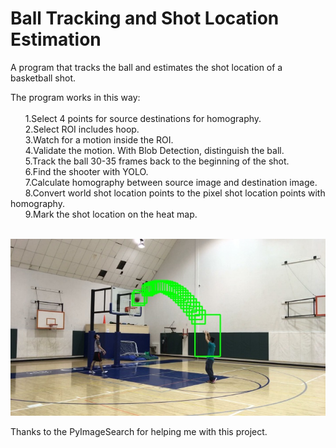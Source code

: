 # Ball Tracking and Shot Location Estimation
A program that tracks the ball and estimates the shot location of a basketball shot.</br>  
  
  The program works in this way:</br>  
    &nbsp;&nbsp;&nbsp;&nbsp;&nbsp;&nbsp;1.Select 4 points for source destinations for homography. </br>
    &nbsp;&nbsp;&nbsp;&nbsp;&nbsp;&nbsp;2.Select ROI includes hoop. </br>
    &nbsp;&nbsp;&nbsp;&nbsp;&nbsp;&nbsp;3.Watch for a motion inside the ROI. </br>
    &nbsp;&nbsp;&nbsp;&nbsp;&nbsp;&nbsp;4.Validate the motion. With Blob Detection, distinguish the ball. </br>
    &nbsp;&nbsp;&nbsp;&nbsp;&nbsp;&nbsp;5.Track the ball 30-35 frames back to the beginning of the shot. </br>
    &nbsp;&nbsp;&nbsp;&nbsp;&nbsp;&nbsp;6.Find the shooter with YOLO. </br>
    &nbsp;&nbsp;&nbsp;&nbsp;&nbsp;&nbsp;7.Calculate homography between source image and destination image. </br>
    &nbsp;&nbsp;&nbsp;&nbsp;&nbsp;&nbsp;8.Convert world shot location points to the pixel shot location points with homography. </br>
    &nbsp;&nbsp;&nbsp;&nbsp;&nbsp;&nbsp;9.Mark the shot location on the heat map. </br>
    </br>
    
![alt text](https://github.com/nuwandda/ball-tracking/blob/development/screenshot01.png "Logo Title Text 1")

Thanks to the PyImageSearch for helping me with this project.
